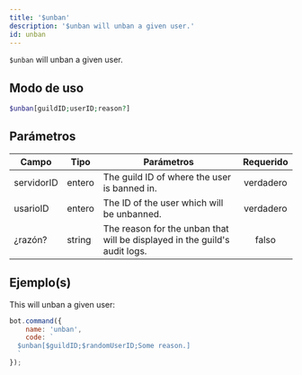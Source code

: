 ```yaml
---
title: '$unban'
description: '$unban will unban a given user.'
id: unban
---
```


`$unban` will unban a given user.

## Modo de uso

```php
$unban[guildID;userID;reason?]
```

## Parámetros

| Campo      | Tipo   | Parámetros                                                                 | Requerido |
| ---------- | ------ | -------------------------------------------------------------------------- |:---------:|
| servidorID | entero | The guild ID of where the user is banned in.                               | verdadero |
| usarioID   | entero | The ID of the user which will be unbanned.                                 | verdadero |
| ¿razón?    | string | The reason for the unban that will be displayed in the guild's audit logs. |   falso   |

## Ejemplo(s)

This will unban a given user:

```javascript
bot.command({
    name: 'unban',
    code: `
  $unban[$guildID;$randomUserID;Some reason.]
  `
});
```